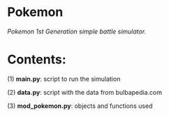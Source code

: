 # Pokemon
*Pokemon 1st Generation simple battle simulator.*

# Contents:
 (1) **main.py**: script to run the simulation

 (2) **data.py**: script with the data from bulbapedia.com

 (3) **mod_pokemon.py**: objects and functions used
